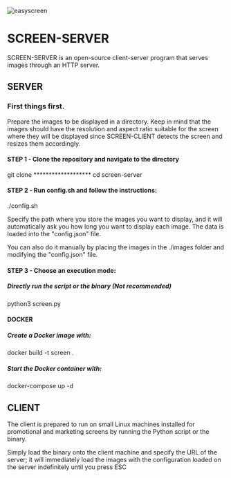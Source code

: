 ![easyscreen](https://github.com/croketillo/screen-server/assets/131451882/86b1b0e1-244c-4550-a7bc-8f92c62086b1)

# SCREEN-SERVER

SCREEN-SERVER is an open-source client-server program that serves images through an HTTP server.

## SERVER
### First things first.

Prepare the images to be displayed in a directory. Keep in mind that the images should have the resolution and aspect ratio suitable for the screen where they will be displayed since SCREEN-CLIENT detects the screen and resizes them accordingly.

#### STEP 1 - Clone the repository and navigate to the directory

git clone *******************
cd screen-server

#### STEP 2 - Run config.sh and follow the instructions:

./config.sh

Specify the path where you store the images you want to display, and it will automatically ask you how long you want to display each image. The data is loaded into the "config.json" file.

You can also do it manually by placing the images in the ./images folder and modifying the "config.json" file.

#### STEP 3 - Choose an execution mode:
##### Directly run the script or the binary (Not recommended)

python3 screen.py

#### DOCKER
##### Create a Docker image with:

docker build -t screen .

##### Start the Docker container with:

docker-compose up -d

## CLIENT

The client is prepared to run on small Linux machines installed for promotional and marketing screens by running the Python script or the binary.

Simply load the binary onto the client machine and specify the URL of the server; it will immediately load the images with the configuration loaded on the server indefinitely until you press ESC



